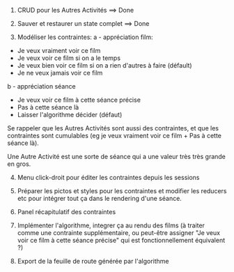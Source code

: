 1. CRUD pour les Autres Activités
==> Done

2. Sauver et restaurer un state complet
==> Done

3. Modéliser les contraintes:
a - appréciation film:
- Je veux vraiment voir ce film
- Je veux voir ce film si on a le temps
- Je veux bien voir ce film si on a rien d'autres à faire (défault)
- Je ne veux jamais voir ce film

b - appréciation séance
- Je veux voir ce film à cette séance précise
- Pas à cette séance là
- Laisser l'algorithme décider (défaut)

Se rappeler que les Autres Activités sont aussi des contraintes, 
et que les contraintes sont cumulables 
(eg je veux vraiment voir ce film + Pas à cette séance là).

Une Autre Activité est une sorte de séance qui a une valeur 
très très grande en gros.

4. Menu click-droit pour éditer les contraintes depuis les 
  sessions

5. Préparer les pictos et styles pour les contraintes et 
  modifier les reducers etc pour intégrer tout ça dans le rendering
  d'une séance.

6. Panel récapitulatif des contraintes

7. Implémenter l'algorithme, integrer ça au rendu des films
  (à traiter comme une contrainte supplémentaire, ou peut-être
  assigner "Je veux voir ce film à cette séance précise" qui 
  est fonctionnellement équivalent ?)

8. Export de la feuille de route générée par l'algorithme
